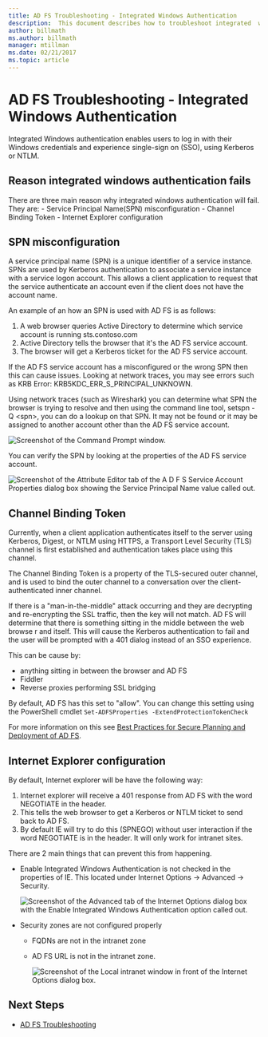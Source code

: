 ```yaml
---
title: AD FS Troubleshooting - Integrated Windows Authentication
description:  This document describes how to troubleshoot integrated  windows authentication
author: billmath
ms.author: billmath
manager: mtillman
ms.date: 02/21/2017
ms.topic: article
---
```


# AD FS Troubleshooting - Integrated Windows Authentication
Integrated Windows authentication enables users to log in with their Windows credentials and experience single-sign on (SSO), using Kerberos or NTLM.

## Reason integrated windows authentication fails
There are three main reason why integrated windows authentication will fail. They are:
	- Service Principal Name(SPN) misconfiguration
	- Channel Binding Token
	- Internet Explorer configuration

## SPN misconfiguration
A service principal name (SPN) is a unique identifier of a service instance. SPNs are used by Kerberos authentication to associate a service instance with a service logon account. This allows a client application to request that the service authenticate an account even if the client does not have the account name.

An example of an how an SPN is used with AD FS is as follows:
1. A web browser queries Active Directory to determine which service account is running sts.contoso.com
2. Active Directory tells the browser that it's the AD FS service account.
3. The browser will get a Kerberos ticket for the AD FS service account.

If the AD FS service account has a misconfigured or the wrong SPN then this can cause issues.  Looking at network traces, you may see errors such as KRB Error: KRB5KDC_ERR_S_PRINCIPAL_UNKNOWN.

Using network traces (such as Wireshark) you can determine what SPN the browser is trying to resolve and then using the command line tool, setspn - Q \<spn>, you can do a lookup on that SPN.  It may not be found or it may be assigned to another account other than the AD FS service account.

![Screenshot of the Command Prompt window.](media/ad-fs-tshoot-iwa/iwa3.png)

You can verify the SPN by looking at the properties of the AD FS service account.

![Screenshot of the Attribute Editor tab of the A D F S Service Account Properties dialog box showing the Service Principal Name value called out. ](media/ad-fs-tshoot-iwa/iwa1.png)

## Channel Binding Token
Currently, when a client application authenticates itself to the server using Kerberos, Digest, or NTLM using HTTPS, a Transport Level Security (TLS) channel is first established and authentication takes place using this channel.

The Channel Binding Token is a property of the TLS-secured outer channel, and is used to bind the outer channel to a conversation over the client-authenticated inner channel.

If there is a "man-in-the-middle" attack occurring and they are decrypting and re-encrypting the SSL traffic, then the key will not match.  AD FS will determine that there is something sitting in the middle between the web browse r and itself.  This will cause the Kerberos authentication to fail and the user will be prompted with a 401 dialog instead of an SSO experience.

This can be cause by:
 - anything sitting in between the browser and AD FS
 - Fiddler
 - Reverse proxies performing SSL bridging

By default, AD FS has this set to "allow".  You can change this setting using the PowerShell cmdlet `Set-ADFSProperties -ExtendProtectionTokenCheck`

For more information on this see [Best Practices for Secure Planning and Deployment of AD FS](../../ad-fs/design/best-practices-for-secure-planning-and-deployment-of-ad-fs.md).

## Internet Explorer configuration

By default, Internet explorer will be have the following way:

1. Internet explorer will receive a 401 response from AD FS with the word NEGOTIATE in the header.
2. This tells the web browser to get a Kerberos or NTLM ticket to send back to AD FS.
3. By default IE will try to do this (SPNEGO) without user interaction if the word NEGOTIATE is in the header.  It will only work for intranet sites.

There are 2 main things that can prevent this from happening.

- Enable Integrated Windows Authentication is not checked in the properties of IE.  This located under Internet Options -> Advanced -> Security.

   ![Screenshot of the Advanced tab of the Internet Options dialog box with the Enable Integrated Windows Authentication option called out.](media/ad-fs-tshoot-iwa/iwa4.png)

- Security zones are not configured properly

  - FQDNs are not in the intranet zone

  - AD FS URL is not in the intranet zone.

    ![Screenshot of the Local intranet window in front of the Internet Options dialog box.](media/ad-fs-tshoot-iwa/iwa5.png)

## Next Steps

- [AD FS Troubleshooting](ad-fs-tshoot-overview.md)
